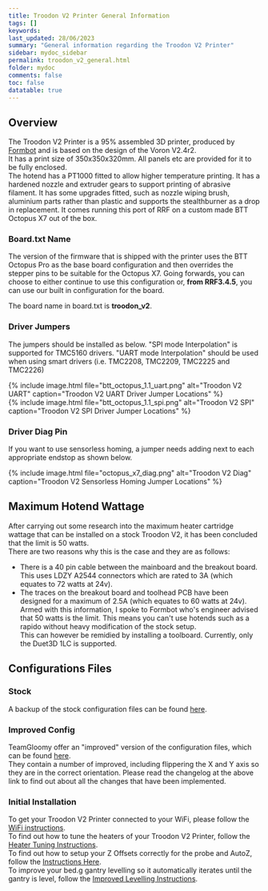 ```yaml
---
title: Troodon V2 Printer General Information
tags: []
keywords: 
last_updated: 28/06/2023
summary: "General information regarding the Troodon V2 Printer"
sidebar: mydoc_sidebar
permalink: troodon_v2_general.html
folder: mydoc
comments: false
toc: false
datatable: true
---
```


## Overview

The Troodon V2 Printer is a 95% assembled 3D printer, produced by [Formbot](https://www.formbot3d.com/products/troodon-20-pre-assembled-fully-enclosed-corexy-3d-printer) and is based on the design of the Voron V2.4r2.  
It has a print size of 350x350x320mm. All panels etc are provided for it to be fully enclosed.  
The hotend has a PT1000 fitted to allow higher temperature printing. It has a hardened nozzle and extruder gears to support printing of abrasive filament.
It has some upgrades fitted, such as nozzle wiping brush, aluminium parts rather than plastic and supports the stealthburner as a drop in replacement.
It comes running this port of RRF on a custom made BTT Octopus X7 out of the box.

### Board.txt Name

The version of the firmware that is shipped with the printer uses the BTT Octopus Pro as the base board configuration and then overrides the stepper pins to be suitable for the Octopus X7. Going forwards, you can choose to either continue to use this configuration or, **from RRF3.4.5**, you can use our built in configuration for the board.  

The board name in board.txt is **troodon_v2**.

### Driver Jumpers

The jumpers should be installed as below. "SPI mode Interpolation" is supported for TMC5160 drivers. "UART mode Interpolation" should be used when using smart drivers (i.e. TMC2208, TMC2209, TMC2225 and TMC2226)

{% include image.html file="btt_octopus_1.1_uart.png" alt="Troodon V2 UART" caption="Troodon V2 UART Driver Jumper Locations" %}  
{% include image.html file="btt_octopus_1.1_spi.png" alt="Troodon V2 SPI" caption="Troodon V2 SPI Driver Jumper Locations" %}  

### Driver Diag Pin

If you want to use sensorless homing, a jumper needs adding next to each appropriate endstop as shown below.

{% include image.html file="octopus_x7_diag.png" alt="Troodon V2 Diag" caption="Troodon V2 Sensorless Homing Jumper Locations" %}

## Maximum Hotend Wattage

After carrying out some research into the maximum heater cartridge wattage that can be installed on a stock Troodon V2, it has been concluded that the limit is 50 watts.  
There are two reasons why this is the case and they are as follows:

* There is a 40 pin cable between the mainboard and the breakout board. This uses LDZY A2544 connectors which are rated to 3A (which equates to 72 watts at 24v).  
* The traces on the breakout board and toolhead PCB have been designed for a maximum of 2.5A (which equates to 60 watts at 24v).  
Armed with this information, I spoke to Formbot who's engineer advised that 50 watts is the limit. This means you can't use hotends such as a rapido without heavy modification of the stock setup.  
This can however be remidied by installing a toolboard. Currently, only the Duet3D 1LC is supported.  

## Configurations Files

### Stock

A backup of the stock configuration files can be found [here](https://github.com/TeamGloomy/Troodon-V2/tree/stock).  

### Improved Config

TeamGloomy offer an "improved" version of the configuration files, which can be found [here](https://github.com/TeamGloomy/Troodon-V2/tree/improved).  
They contain a number of improved, including flippering the X and Y axis so they are in the correct orientation. Please read the changelog at the above link to find out about all the changes that have been implemented.  

### Initial Installation

To get your Troodon V2 Printer connected to your WiFi, please follow the [WiFi instructions](troodon_v2_connected_wifi_esp32.html).  
To find out how to tune the heaters of your Troodon V2 Printer, follow the [Heater Tuning Instructions](troodon_v2_heater_tuning.html).  
To find out how to setup your Z Offsets correctly for the probe and AutoZ, follow the [Instructions Here](troodon_v2_zoffsets.html).  
To improve your bed.g gantry levelling so it automatically iterates until the gantry is level, follow the [Improved Levelling Instructions](troodon_v2_improved_bed.html).  
